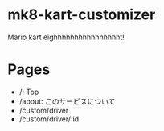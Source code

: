 # mk8-kart-customizer
Mario kart eighhhhhhhhhhhhhhhht!

# Pages
- /: Top
- /about: このサービスについて
- /custom/driver
- /custom/driver/:id
